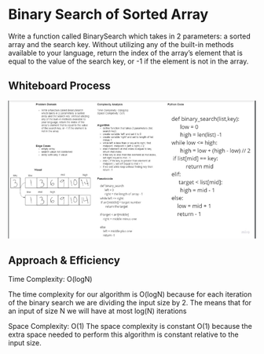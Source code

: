 # Binary Search of Sorted Array
Write a function called BinarySearch which takes in 2 parameters: a sorted array and the search key. Without utilizing any of the built-in methods available to your language, return the index of the array’s element that is equal to the value of the search key, or -1 if the element is not in the array.

## Whiteboard Process
![whiteboard](./code_challenge_3.png)

## Approach & Efficiency
Time Complexity: O(logN)

The time complexity for our algorithm is O(logN) because for each iteration of the binary search we are dividing the input size by 2. The means that for an input of size N we will have at most log(N) iterations

Space Complexity: O(1)
The space complexity is constant O(1) because the extra space needed to perform this algorithm is constant relative to the input size.